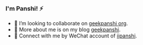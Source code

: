 ### I'm Panshi! ⚡

- 👯 I’m looking to collaborate on [geekpanshi org](https://github.com/geekpanshi).
- 🔭 More about me is on my blog [geekpanshi](https://www.geekpanshi.com/).
- 💬 Connect with me by WeChat account of [iipanshi](https://raw.githubusercontent.com/geekpanshi/panshirusi/master/%E9%85%8D%E5%9B%BE/README/001-%E7%A3%90%E7%9F%B3%E9%81%93%E5%BE%AE%E4%BF%A1%E4%BA%8C%E7%BB%B4%E7%A0%81.png).
<!--
- 🤔 History of status:
  - [x] 2022, I want to learn front-end Web skills.
  - [ ] Just for coding.
  - [ ] Coding is all my life.

- ⚡ About me
>
> ![Panshi's github stats](https://github-readme-stats.vercel.app/api?username=xingangshi&show_icons=true&theme=cobalt)
>
> ![Top Langs](https://github-readme-stats.vercel.app/api/top-langs/?username=xingangshi&layout=compact)


**xingangshi/xingangshi** is a ✨ _special_ ✨ repository because its `README.md` (this file) appears on your GitHub profile.

Here are some ideas to get you started:

- 🔭 I’m currently working on ...
- 🌱 I’m currently learning ...
- 👯 I’m looking to collaborate on ...
- 🤔 I’m looking for help with ...
- 💬 Ask me about ...
- 📫 How to reach me: ...
- 😄 Pronouns: ...
- ⚡ Fun fact: ...
-->

